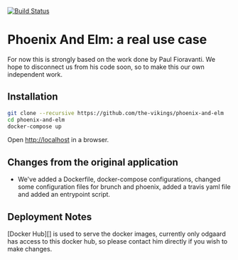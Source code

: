 [![Build Status](https://travis-ci.org/The-Vikings/phoenix-and-elm.svg?branch=master)](https://travis-ci.org/The-Vikings/phoenix-and-elm)

# Phoenix And Elm: a real use case

For now this is strongly based on the work done by Paul Fioravanti. 
We hope to disconnect us from his code soon, so to make this our own independent work.

## Installation

```sh
git clone --recursive https://github.com/the-vikings/phoenix-and-elm
cd phoenix-and-elm
docker-compose up
```

Open <http://localhost> in a browser.

## Changes from the original application

- We've added a Dockerfile, docker-compose configurations, changed some configuration files for brunch and phoenix, added a travis yaml file and added an entrypoint script.


## Deployment Notes

[Docker Hub][] is used to serve the docker images, currently only odgaard has access to this docker hub, so please contact him directly if you wish to make changes.


